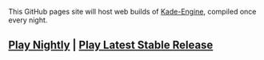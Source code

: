 This GitHub pages site will host web builds of [Kade-Engine](https://github.com/KadeDev/Kade-Engine), compiled once every night.

## [Play Nightly](/nightly/) | [Play Latest Stable Release](/stable/)
